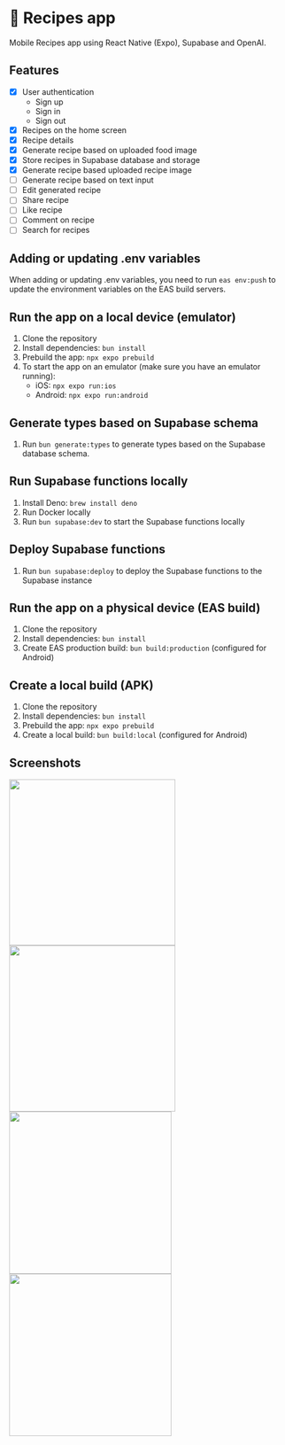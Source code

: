# 🍔 Recipes app

Mobile Recipes app using React Native (Expo), Supabase and OpenAI.

## Features

- [x] User authentication
  - Sign up
  - Sign in
  - Sign out
- [x] Recipes on the home screen
- [x] Recipe details
- [x] Generate recipe based on uploaded food image
- [x] Store recipes in Supabase database and storage
- [x] Generate recipe based uploaded recipe image
- [ ] Generate recipe based on text input
- [ ] Edit generated recipe
- [ ] Share recipe
- [ ] Like recipe
- [ ] Comment on recipe
- [ ] Search for recipes

## Adding or updating .env variables

When adding or updating .env variables, you need to run `eas env:push` to update the environment variables on the EAS
build servers.

## Run the app on a local device (emulator)

1. Clone the repository
2. Install dependencies: `bun install`
3. Prebuild the app: `npx expo prebuild`
4. To start the app on an emulator (make sure you have an emulator running):
    - iOS: `npx expo run:ios`
    - Android: `npx expo run:android`

## Generate types based on Supabase schema

1. Run `bun generate:types` to generate types based on the Supabase database schema.

## Run Supabase functions locally

1. Install Deno: `brew install deno`
2. Run Docker locally
3. Run `bun supabase:dev` to start the Supabase functions locally

## Deploy Supabase functions

1. Run `bun supabase:deploy` to deploy the Supabase functions to the Supabase instance

## Run the app on a physical device (EAS build)

1. Clone the repository
2. Install dependencies: `bun install`
3. Create EAS production build: `bun build:production` (configured for Android)

## Create a local build (APK)

1. Clone the repository
2. Install dependencies: `bun install`
3. Prebuild the app: `npx expo prebuild`
4. Create a local build: `bun build:local` (configured for Android)

## Screenshots

<img src="https://github.com/user-attachments/assets/eb1db769-2307-4218-99c1-49fe7cbddba2" width="300"/>
<img src="https://github.com/user-attachments/assets/047d3ea1-2200-429a-831a-3c3514538104" width="300"/>
<img src="https://github.com/user-attachments/assets/4771c891-8ca4-4c5c-b60c-7dbef74847a2" width="293"/>
<img src="https://github.com/user-attachments/assets/50f57b37-237e-438d-b99d-bc4858cd2ca6" width="293"/>

